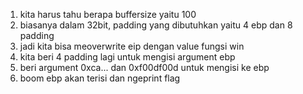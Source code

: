 1. kita harus tahu berapa buffersize yaitu 100
2. biasanya dalam 32bit, padding yang dibutuhkan yaitu 4 ebp dan 8 padding
3. jadi kita bisa meoverwrite eip dengan value fungsi win
4. kita beri 4 padding lagi untuk mengisi argument ebp
5. beri argument 0xca... dan 0xf00df00d untuk mengisi ke ebp
6. boom ebp akan terisi dan ngeprint flag
